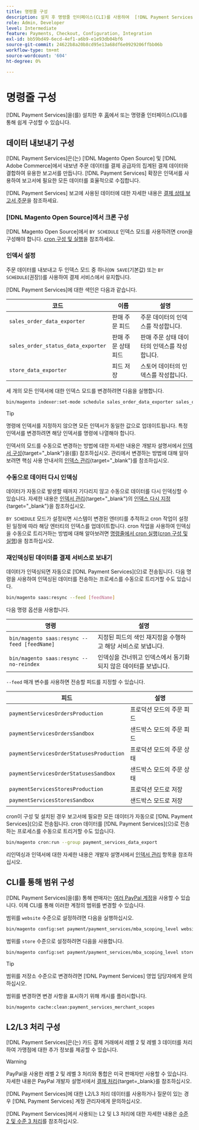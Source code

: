 ```yaml
---
title: 명령줄 구성
description: 설치 후 명령줄 인터페이스(CLI)를 사용하여  [!DNL Payment Services] 을(를) 구성할 수 있습니다.
role: Admin, Developer
level: Intermediate
feature: Payments, Checkout, Configuration, Integration
exl-id: bb59bd49-6ecd-4ef1-a6b9-e1e93db04bf6
source-git-commit: 24622b8a20b8cd95e13a68df6e0929206ffbb06b
workflow-type: tm+mt
source-wordcount: '604'
ht-degree: 0%

---
```


# 명령줄 구성

[!DNL Payment Services]을(를) 설치한 후 [홈](payments-home.md)에서 또는 명령줄 인터페이스(CLI)를 통해 쉽게 구성할 수 있습니다.

## 데이터 내보내기 구성

[!DNL Payment Services]은(는) [!DNL Magento Open Source] 및 [!DNL Adobe Commerce]에서 내보낸 주문 데이터를 결제 공급자의 집계된 결제 데이터와 결합하여 유용한 보고서를 만듭니다. [!DNL Payment Services] 확장은 인덱서를 사용하여 보고서에 필요한 모든 데이터를 효율적으로 수집합니다.

[!DNL Payment Services] 보고에 사용된 데이터에 대한 자세한 내용은 [결제 상태 보고서 주문](order-payment-status.md#data-used-in-the-report)을 참조하세요.

### [!DNL Magento Open Source]에서 크론 구성

[!DNL Magento Open Source]에서 `BY SCHEDULE` 인덱스 모드를 사용하려면 cron을 구성해야 합니다. [cron 구성 및 실행](https://experienceleague.adobe.com/ko/docs/commerce-operations/configuration-guide/cli/configure-cron-jobs)을 참조하세요.

### 인덱서 설정

주문 데이터를 내보내고 두 인덱스 모드 중 하나(`ON SAVE`(기본값) 또는 `BY SCHEDULE`(권장))를 사용하여 결제 서비스에서 유지합니다.

[!DNL Payment Services]에 대한 색인은 다음과 같습니다.

| 코드 | 이름 | 설명 |
|    ---    |  ---  |  ---  |
| `sales_order_data_exporter` | 판매 주문 피드 | 주문 데이터의 인덱스를 작성합니다. |
| `sales_order_status_data_exporter` | 판매 주문 상태 피드 | 판매 주문 상태 데이터의 인덱스를 작성합니다. |
| `store_data_exporter` | 피드 저장 | 스토어 데이터의 인덱스를 작성합니다. |

세 개의 모든 인덱서에 대한 인덱스 모드를 변경하려면 다음을 실행합니다.

```bash
bin/magento indexer:set-mode schedule sales_order_data_exporter sales_order_status_data_exporter store_data_exporter
```

>[!TIP]
>
>명령에 인덱서를 지정하지 않으면 모든 인덱서가 동일한 값으로 업데이트됩니다. 특정 인덱서를 변경하려면 해당 인덱서를 명령에 나열해야 합니다.

인덱서의 모드를 수동으로 변경하는 방법에 대한 자세한 내용은 개발자 설명서에서 [인덱서 구성](https://experienceleague.adobe.com/ko/docs/commerce-operations/configuration-guide/cli/manage-indexers#configure-indexers){target="_blank"}을(를) 참조하십시오. 관리에서 변경하는 방법에 대해 알아보려면 핵심 사용 안내서의 [인덱스 관리](https://experienceleague.adobe.com/ko/docs/commerce-admin/systems/tools/index-management#change-the-index-mode){target="_blank"}를 참조하십시오.

### 수동으로 데이터 다시 인덱싱

데이터가 자동으로 발생할 때까지 기다리지 않고 수동으로 데이터를 다시 인덱싱할 수 있습니다. 자세한 내용은 [인덱서 관리](https://experienceleague.adobe.com/ko/docs/commerce-operations/configuration-guide/cli/manage-indexers){target="_blank"}의 [인덱스 다시 지정](https://experienceleague.adobe.com/ko/docs/commerce-operations/configuration-guide/cli/manage-indexers#reindex){target="_blank"}을 참조하십시오.

`BY SCHEDULE` 모드가 설정되면 시스템이 변경된 엔터티를 추적하고 cron 작업이 설정된 일정에 따라 해당 엔터티의 인덱스를 업데이트합니다. cron 작업을 사용하여 인덱싱을 수동으로 트리거하는 방법에 대해 알아보려면 [명령줄에서 cron 실행](https://experienceleague.adobe.com/ko/docs/commerce-operations/configuration-guide/cli/configure-cron-jobs#config-cli-cron-group-run)&#x200B;([cron 구성 및 실행](https://experienceleague.adobe.com/ko/docs/commerce-operations/configuration-guide/cli/configure-cron-jobs))을 참조하십시오.

### 재인덱싱된 데이터를 결제 서비스로 보내기

데이터가 인덱싱되면 자동으로 [!DNL Payment Services]&#x200B;(으)로 전송됩니다. 다음 명령을 사용하여 인덱싱된 데이터를 전송하는 프로세스를 수동으로 트리거할 수도 있습니다.

```bash
bin/magento saas:resync --feed [feedName]
```

다음 명령 옵션을 사용합니다.

| 명령 | 설명 |
|  ---  |  ---  |
| `bin/magento saas:resync --feed [feedName]` | 지정된 피드의 색인 재지정을 수행하고 해당 서비스로 보냅니다. |
| `bin/magento saas:resync --no-reindex` | 인덱싱을 건너뛰고 인덱스에서 동기화되지 않은 데이터를 보냅니다. |

`--feed` 매개 변수를 사용하면 전송할 피드를 지정할 수 있습니다.

| 피드 | 설명 |
|  ---  |  ---  |
| `paymentServicesOrdersProduction` | 프로덕션 모드의 주문 피드 |
| `paymentServicesOrdersSandbox` | 샌드박스 모드의 주문 피드 |
| `paymentServicesOrderStatusesProduction` | 프로덕션 모드의 주문 상태 |
| `paymentServicesOrderStatusesSandbox` | 샌드박스 모드의 주문 상태 |
| `paymentServicesStoresProduction` | 프로덕션 모드로 저장 |
| `paymentServicesStoresSandbox` | 샌드박스 모드로 저장 |

cron이 구성 및 설치된 경우 보고서에 필요한 모든 데이터가 자동으로 [!DNL Payment Services]&#x200B;(으)로 전송됩니다. cron 데이터를 [!DNL Payment Services]&#x200B;(으)로 전송하는 프로세스를 수동으로 트리거할 수도 있습니다.

```bash
bin/magento cron:run --group payment_services_data_export
```

리인덱싱과 인덱서에 대한 자세한 내용은 개발자 설명서에서 [인덱서 관리](https://experienceleague.adobe.com/ko/docs/commerce-operations/configuration-guide/cli/manage-indexers) 항목을 참조하십시오.

## CLI를 통해 범위 구성

[!DNL Payment Services]을(를) 통해 판매자는 [여러 PayPal 계정](settings.md#use-multiple-paypal-accounts)을 사용할 수 있습니다. 이제 CLI를 통해 이러한 계정의 범위를 변경할 수 있습니다.

범위를 `website` 수준으로 설정하려면 다음을 실행하십시오.

```bash
bin/magento config:set payment/payment_services/mba_scoping_level website
```

범위를 `store` 수준으로 설정하려면 다음을 사용합니다.

```bash
bin/magento config:set payment/payment_services/mba_scoping_level store
```

>[!TIP]
>
> 범위를 저장소 수준으로 변경하려면 [!DNL Payment Services] 영업 담당자에게 문의하십시오.

범위를 변경하면 변경 사항을 표시하기 위해 캐시를 플러시합니다.

```bash
bin/magento cache:clean:payment_services_merchant_scopes
```

## L2/L3 처리 구성

[!DNL Payment Services]은(는) 카드 결제 거래에서 레벨 2 및 레벨 3 데이터를 처리하여 가맹점에 대한 추가 정보를 제공할 수 있습니다.

>[!WARNING]
>
> PayPal을 사용한 레벨 2 및 레벨 3 처리와 통합은 미국 판매자만 사용할 수 있습니다. 자세한 내용은 PayPal 개발자 설명서에서 [결제 처리](https://developer.paypal.com/docs/checkout/advanced/processing/){target=_blank}를 참조하십시오.

[!DNL Payment Services]에 대한 L2/L3 처리 데이터를 사용하거나 질문이 있는 경우 [!DNL Payment Services] 계정 관리자에게 문의하십시오.

[!DNL Payment Services]에서 사용되는 L2 및 L3 처리에 대한 자세한 내용은 [수준 2 및 수준 3 처리](levels-card-payment-transactions.md)를 참조하십시오.
